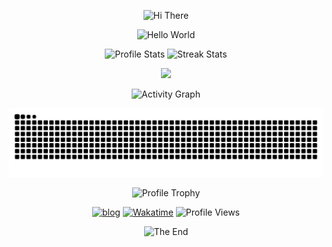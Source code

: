 <p align="center">
    <!-- https://github.com/kyechan99/capsule-render -->
    <img src="https://capsule-render.vercel.app/api?type=waving&color=gradient&height=300&&section=header&text=HI%20THERE&fontSize=90&fontAlign=50&fontAlignY=30&desc=I%20am%20Huaijin&descAlign=50&descSize=30&descAlignY=60&animation=twinkling" alt="Hi There" title="Hi There"/>
</p>

<p align="center">
    <!-- https://github.com/DenverCoder1/readme-typing-svg -->
    <img width="800" src="https://readme-typing-svg.demolab.com?font=LXGW+WenKai+TC&size=22&pause=1000&center=true&vCenter=true&random=false&width=600&lines=Welcome+to+my+GitHub+profile+page!+%F0%9F%91%8B" alt="Hello World" title="Hello World"/>
</p>

<p align="center">
    <!-- https://github.com/anuraghazra/github-readme-stats -->
    <!-- rules: https://github.com/anuraghazra/github-readme-stats/blob/master/src/calculateRank.js -->
    <img width="400" src="https://github-readme-stats.vercel.app/api?username=Huaijin2005&theme=transparent&show_icons=true&hide_border=true&show=reviews,discussions_started&hide_title=true&hide=contribs&number_format=long&count_private=true" alt="Profile Stats" title="Profile Stats" />
    <!-- https://github.com/DenverCoder1/github-readme-streak-stats -->
    <img width="400" src="https://streak-stats.demolab.com?user=Huaijin2005&theme=transparent&hide_border=true" alt="Streak Stats" title="Streak Stats" />
    <!-- self-host in Vercel -->
    <!-- <img width="400" src="https://github-readme-streak-stats-Huaijin2005.vercel.app?user=Huaijin2005&theme=transparent&hide_border=true" alt="Streak Stats" title="Streak Stats" /> -->
</p>

<p align="center">
    <img width="400" src="https://github-readme-stats.vercel.app/api/top-langs/?username=Huaijin2005&layout=compact&theme=transparent&hide_border=true"/>    
</p>

<p align="center">
    <!-- https://github.com/Ashutosh00710/github-readme-activity-graph -->
    <img width="800" src="https://github-readme-activity-graph.vercel.app/graph?username=Huaijin2005&theme=github-compact&hide_border=true&area=true&custom_title=Activity%20Graph" alt="Activity Graph" title="Activity Graph" />
</p>


<p align="center">
	<img src="https://raw.githubusercontent.com/Huaijin2005/Huaijin2005/output/github-contribution-grid-snake-dark.svg"/>
</p>


<p align="center">
    <!-- https://github.com/ryo-ma/github-profile-trophy -->
    <!-- rules: https://github.com/ryo-ma/github-profile-trophy/blob/master/src/trophy.ts -->
    <img width="800" src="https://github-profile-trophy.vercel.app/?username=Huaijin2005&no-bg=true&no-frame=true&theme=algolia&title=-MultiLanguage" alt="Profile Trophy" title="Profile Trophy" />
</p>

<p align="center">
    <!-- https://github.com/badges/shields --> 
    <a href="https://lonelygod.me"><img src="https://img.shields.io/badge/blog-lonelygod.me-blue?logo=RSS&logoColor=f5f5f5" alt="blog" title="blog" /></a>
    <a href="https://wakatime.com/@Huaijin2005"><img src="https://wakatime.com/badge/user/2e2a9302-fda6-45e3-b0d2-5411e21a14f4.svg" alt="Wakatime" title="Wakatime" /></a>
    <!-- https://github.com/antonkomarev/github-profile-views-counter -->
    <span><img src="https://komarev.com/ghpvc/?username=Huaijin2005&label=profile+views" alt="Profile Views" title="Profile Views" /></span>
</p>


<p align="center">
    <!-- https://github.com/kyechan99/capsule-render -->
    <img src="https://capsule-render.vercel.app/api?type=waving&color=gradient&height=300&&section=footer&text=THE%20END&fontSize=90&fontAlign=50&fontAlignY=70&desc=Keep%20it%20simple,%20stupid&descAlign=50&descSize=30&descAlignY=40&animation=twinkling" alt="The End" title="The End"/>
</p>

<!--
**Huaijin2005/Huaijin2005** is a ✨ _special_ ✨ repository because its `README.md` (this file) appears on your GitHub profile.

Here are some ideas to get you started:

- 🔭 I’m currently working on ...
- 🌱 I’m currently learning ...
- 👯 I’m looking to collaborate on ...
- 🤔 I’m looking for help with ...
- 💬 Ask me about ...
- 📫 How to reach me: ...
- 😄 Pronouns: ...
- ⚡ Fun fact: ...
  -->
